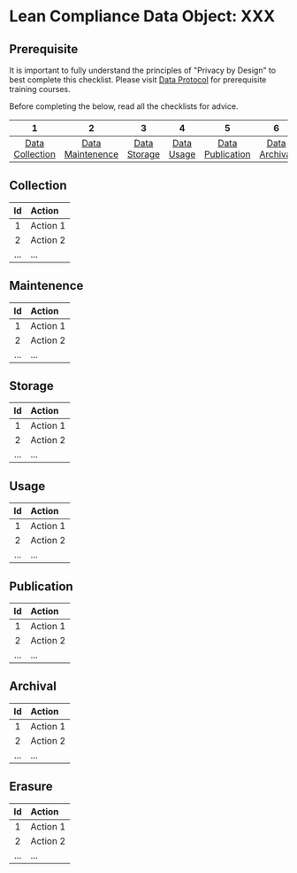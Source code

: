 # Lean Compliance Data Object: XXX

## Prerequisite

It is important to fully understand the principles of "Privacy by Design" to best complete this checklist. Please visit [Data Protocol](https://dataprotocol.com) for prerequisite training courses.

Before completing the below, read all the checklists for advice.

|                        1                         |                         2                          |                     3                      |                   4                    |                         5                          |                      6                       |                     7                      |
| :----------------------------------------------: | :------------------------------------------------: | :----------------------------------------: | :------------------------------------: | :------------------------------------------------: | :------------------------------------------: | :----------------------------------------: |
| [Data Collection](./../checklists/collection.md) | [Data Maintenence](./../checklists/maintenence.md) | [Data Storage](./../checklists/storage.md) | [Data Usage](./../checklists/usage.md) | [Data Publication](./../checklists/publication.md) | [Data Archival](./../checklists/archival.md) | [Data Erasure](./../checklists/erasure.md) |

## Collection

| Id  | Action   |
| :-: | :------- |
|  1  | Action 1 |
|  2  | Action 2 |
| ... | ...      |

## Maintenence

| Id  | Action   |
| :-: | :------- |
|  1  | Action 1 |
|  2  | Action 2 |
| ... | ...      |

## Storage

| Id  | Action   |
| :-: | :------- |
|  1  | Action 1 |
|  2  | Action 2 |
| ... | ...      |

## Usage

| Id  | Action   |
| :-: | :------- |
|  1  | Action 1 |
|  2  | Action 2 |
| ... | ...      |

## Publication

| Id  | Action   |
| :-: | :------- |
|  1  | Action 1 |
|  2  | Action 2 |
| ... | ...      |

## Archival

| Id  | Action   |
| :-: | :------- |
|  1  | Action 1 |
|  2  | Action 2 |
| ... | ...      |

## Erasure

| Id  | Action   |
| :-: | :------- |
|  1  | Action 1 |
|  2  | Action 2 |
| ... | ...      |
